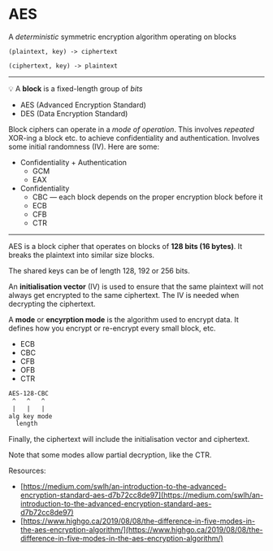 # AES


A *deterministic* symmetric encryption algorithm operating on blocks

```
(plaintext, key) -> ciphertext

(ciphertext, key) -> plaintext
```

---

💡 A **block** is a fixed-length group of *bits*

- AES (Advanced Encryption Standard)
- DES (Data Encryption Standard)

Block ciphers can operate in a *mode of operation*. This involves *repeated* XOR-ing a block etc. to achieve confidentiality and authentication. Involves some initial randomness (IV). Here are some:

- Confidentiality + Authentication
    - GCM
    - EAX
- Confidentiality
    - CBC — each block depends on the proper encryption block before it
    - ECB
    - CFB
    - CTR

---

AES is a block cipher that operates on blocks of **128 bits (16 bytes)**. It breaks the plaintext into similar size blocks.

The shared keys can be of length 128, 192 or 256 bits.

An **initialisation vector** (IV) is used to ensure that the same plaintext will not always get encrypted to the same ciphertext. The IV is needed when decrypting the ciphertext.

A **mode** or **encyrption mode** is the algorithm used to encrypt data. It defines how you encrypt or re-encrypt every small block, etc.

* ECB
* CBC
* CFB
* OFB
* CTR

```txt
AES-128-CBC 
 ^   ^   ^
 |   |   |
alg key mode
  length
```

Finally, the ciphertext will include the initialisation vector and ciphertext.

Note that some modes allow partial decryption, like the CTR.

Resources:
* [https://medium.com/swlh/an-introduction-to-the-advanced-encryption-standard-aes-d7b72cc8de97](https://medium.com/swlh/an-introduction-to-the-advanced-encryption-standard-aes-d7b72cc8de97)
* [https://www.highgo.ca/2019/08/08/the-difference-in-five-modes-in-the-aes-encryption-algorithm/](https://www.highgo.ca/2019/08/08/the-difference-in-five-modes-in-the-aes-encryption-algorithm/)